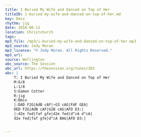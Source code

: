 ```yaml
---
title: I Buried My Wife and Danced on Top of Her
titleID: i-buried-my-wife-and-danced-on-top-of-her.md
key: Dmix
rhythm: jig
date: 2018-06-11
location: Christchurch
tags:
mp3_file: /mp3/i-buried-my-wife-and-danced-on-top-of-her.mp3
mp3_source: Jody Moran
mp3_licence: "© Jody Moran. All Rights Reserved."
mp3_url:
source: Wellington
abc_source: The Session
abc_url: https://thesession.org/tunes/383
abc: |
    T: I Buried My Wife and Danced on Top of Her
    M:6/8
    L:1/8
    S:Eamon Cotter
    R:jig
    K:Dmix
    |:DAD F2G|AdB cAF|~G3 cAG|FAF GEA|
    DED F2G|AdB cAF|G2B cAG|AFD D3:|
    |:d2e fed|faf gfe|d2e fed|d^cA d^cA|
    d2e fed|faf gfe|d^cA BAG|AFD D3:|


---
```

